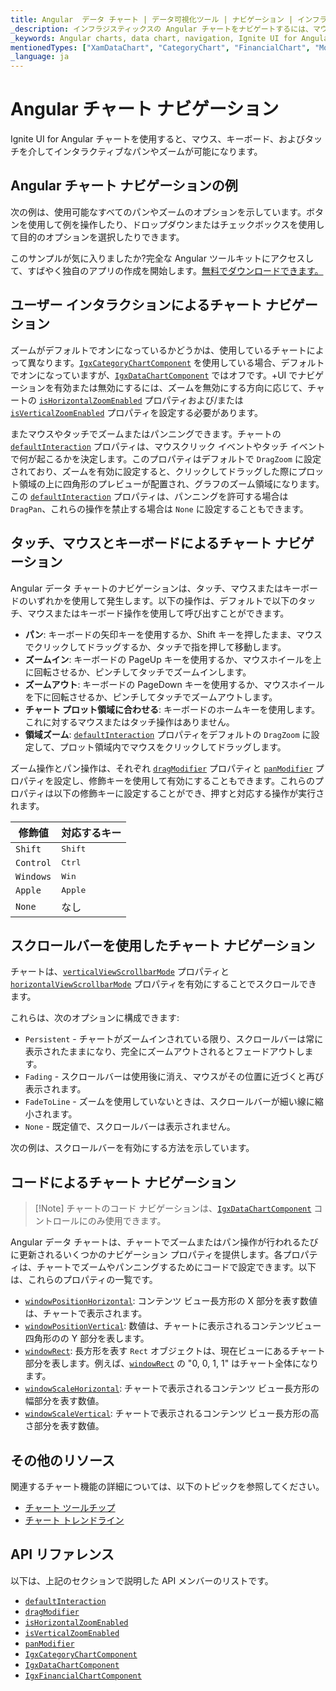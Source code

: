 ```yaml
---
title: Angular  データ チャート | データ可視化ツール | ナビゲーション | インフラジスティックス
_description: インフラジスティックスの Angular チャートをナビゲートするには、マウスまたはタッチを使用して左右にパンし、水平および垂直にズームします。Ignite UI for Angular のグラフ ナビゲーション機能について説明します。
_keywords: Angular charts, data chart, navigation, Ignite UI for Angular, Infragistics, Angular チャート, データ チャート, ナビゲーション, インフラジスティックス
mentionedTypes: ["XamDataChart", "CategoryChart", "FinancialChart", "ModifierKeys"]
_language: ja
---
```


# Angular チャート ナビゲーション

Ignite UI for Angular チャートを使用すると、マウス、キーボード、およびタッチを介してインタラクティブなパンやズームが可能になります。

## Angular チャート ナビゲーションの例

次の例は、使用可能なすべてのパンやズームのオプションを示しています。ボタンを使用して例を操作したり、ドロップダウンまたはチェックボックスを使用して目的のオプションを選択したりできます。

<code-view style="height: 600px" alt="Angular ナビゲーションの例"
           data-demos-base-url="{environment:dvDemosBaseUrl}"
                    iframe-src="{environment:dvDemosBaseUrl}/charts/data-chart/chart-navigation"
                                                 github-src="charts/data-chart/chart-navigation">
</code-view>


<div class="divider--half"></div>

このサンプルが気に入りましたか?完全な Angular ツールキットにアクセスして、すばやく独自のアプリの作成を開始します。<a href="{environment:infragisticsBaseUrl}/products/ignite-ui-angular/download">無料でダウンロードできます。</a>

## ユーザー インタラクションによるチャート ナビゲーション

ズームがデフォルトでオンになっているかどうかは、使用しているチャートによって異なります。[`IgxCategoryChartComponent`]({environment:dvApiBaseUrl}/products/ignite-ui-angular/api/docs/typescript/latest/classes/igniteui_angular_charts.igxcategorychartcomponent.html) を使用している場合、デフォルトでオンになっていますが、[`IgxDataChartComponent`]({environment:dvApiBaseUrl}/products/ignite-ui-angular/api/docs/typescript/latest/classes/igniteui_angular_charts.igxdatachartcomponent.html) ではオフです。+UI でナビゲーションを有効または無効にするには、ズームを無効にする方向に応じて、チャートの [`isHorizontalZoomEnabled`]({environment:dvApiBaseUrl}/products/ignite-ui-angular/api/docs/typescript/latest/classes/igniteui_angular_charts.igxdatachartcomponent.html#isHorizontalZoomEnabled) プロパティおよび/または [`isVerticalZoomEnabled`]({environment:dvApiBaseUrl}/products/ignite-ui-angular/api/docs/typescript/latest/classes/igniteui_angular_charts.igxdatachartcomponent.html#isVerticalZoomEnabled) プロパティを設定する必要があります。

またマウスやタッチでズームまたはパンニングできます。チャートの [`defaultInteraction`]({environment:dvApiBaseUrl}/products/ignite-ui-angular/api/docs/typescript/latest/classes/igniteui_angular_charts.igxseriesviewercomponent.html#defaultInteraction) プロパティは、マウスクリック イベントやタッチ イベントで何が起こるかを決定します。このプロパティはデフォルトで `DragZoom` に設定されており、ズームを有効に設定すると、クリックしてドラッグした際にプロット領域の上に四角形のプレビューが配置され、グラフのズーム領域になります。この [`defaultInteraction`]({environment:dvApiBaseUrl}/products/ignite-ui-angular/api/docs/typescript/latest/classes/igniteui_angular_charts.igxseriesviewercomponent.html#defaultInteraction) プロパティは、パンニングを許可する場合は `DragPan`、これらの操作を禁止する場合は `None` に設定することもできます。

## タッチ、マウスとキーボードによるチャート ナビゲーション

Angular データ チャートのナビゲーションは、タッチ、マウスまたはキーボードのいずれかを使用して発生します。以下の操作は、デフォルトで以下のタッチ、マウスまたはキーボード操作を使用して呼び出すことができます。

*   **パン**: キーボードの矢印キーを使用するか、Shift キーを押したまま、マウスでクリックしてドラッグするか、タッチで指を押して移動します。
*   **ズームイン**: キーボードの PageUp キーを使用するか、マウスホイールを上に回転させるか、ピンチしてタッチでズームインします。
*   **ズームアウト**: キーボードの PageDown キーを使用するか、マウスホイールを下に回転させるか、ピンチしてタッチでズームアウトします。
*   **チャート プロット領域に合わせる**: キーボードのホームキーを使用します。これに対するマウスまたはタッチ操作はありません。
*   **領域ズーム**: [`defaultInteraction`]({environment:dvApiBaseUrl}/products/ignite-ui-angular/api/docs/typescript/latest/classes/igniteui_angular_charts.igxseriesviewercomponent.html#defaultInteraction) プロパティをデフォルトの `DragZoom` に設定して、プロット領域内でマウスをクリックしてドラッグします。

ズーム操作とパン操作は、それぞれ [`dragModifier`]({environment:dvApiBaseUrl}/products/ignite-ui-angular/api/docs/typescript/latest/classes/igniteui_angular_charts.igxseriesviewercomponent.html#dragModifier) プロパティと [`panModifier`]({environment:dvApiBaseUrl}/products/ignite-ui-angular/api/docs/typescript/latest/classes/igniteui_angular_charts.igxseriesviewercomponent.html#panModifier) プロパティを設定し、修飾キーを使用して有効にすることもできます。これらのプロパティは以下の修飾キーに設定することができ、押すと対応する操作が実行されます。

| 修飾値 | 対応するキー |
| ---------------|------------------ |
| `Shift`        | <kbd>Shift</kbd> |
| `Control`      | <kbd>Ctrl</kbd> |
| `Windows`      | <kbd>Win</kbd> |
| `Apple`        | <kbd>Apple</kbd> |
| `None`         | なし |

## スクロールバーを使用したチャート ナビゲーション

チャートは、[`verticalViewScrollbarMode`]({environment:dvApiBaseUrl}/products/ignite-ui-angular/api/docs/typescript/latest/classes/igniteui_angular_charts.igxseriesviewercomponent.html#verticalViewScrollbarMode) プロパティと [`horizontalViewScrollbarMode`]({environment:dvApiBaseUrl}/products/ignite-ui-angular/api/docs/typescript/latest/classes/igniteui_angular_charts.igxseriesviewercomponent.html#horizontalViewScrollbarMode) プロパティを有効にすることでスクロールできます。

これらは、次のオプションに構成できます:

*   `Persistent` - チャートがズームインされている限り、スクロールバーは常に表示されたままになり、完全にズームアウトされるとフェードアウトします。
*   `Fading` - スクロールバーは使用後に消え、マウスがその位置に近づくと再び表示されます。
*   `FadeToLine` - ズームを使用していないときは、スクロールバーが細い線に縮小されます。
*   `None` - 既定値で、スクロールバーは表示されません。

次の例は、スクロールバーを有効にする方法を示しています。

<code-view style="height: 600px" alt="Angular ナビゲーションの例"
           data-demos-base-url="{environment:dvDemosBaseUrl}"
                    iframe-src="{environment:dvDemosBaseUrl}/charts/financial-chart/scrollbars"
                                                 github-src="charts/financial-chart/scrollbars">
</code-view>


<div class="divider--half"></div>

## コードによるチャート ナビゲーション

> \[!Note]
> チャートのコード ナビゲーションは、[`IgxDataChartComponent`]({environment:dvApiBaseUrl}/products/ignite-ui-angular/api/docs/typescript/latest/classes/igniteui_angular_charts.igxdatachartcomponent.html) コントロールにのみ使用できます。

Angular データ チャートは、チャートでズームまたはパン操作が行われるたびに更新されるいくつかのナビゲーション プロパティを提供します。各プロパティは、チャートでズームやパンニングするためにコードで設定できます。以下は、これらのプロパティの一覧です。

*   [`windowPositionHorizontal`]({environment:dvApiBaseUrl}/products/ignite-ui-angular/api/docs/typescript/latest/classes/igniteui_angular_charts.igxseriesviewercomponent.html#windowPositionHorizontal): コンテンツ ビュー長方形の X 部分を表す数値は、チャートで表示されます。
*   [`windowPositionVertical`]({environment:dvApiBaseUrl}/products/ignite-ui-angular/api/docs/typescript/latest/classes/igniteui_angular_charts.igxseriesviewercomponent.html#windowPositionVertical): 数値は、チャートに表示されるコンテンツビュー四角形のの Y 部分を表します。
*   [`windowRect`]({environment:dvApiBaseUrl}/products/ignite-ui-angular/api/docs/typescript/latest/classes/igniteui_angular_charts.igxseriesviewercomponent.html#windowRect): 長方形を表す `Rect` オブジェクトは、現在ビューにあるチャート部分を表します。例えば、[`windowRect`]({environment:dvApiBaseUrl}/products/ignite-ui-angular/api/docs/typescript/latest/classes/igniteui_angular_charts.igxseriesviewercomponent.html#windowRect) の "0, 0, 1, 1" はチャート全体になります。
*   [`windowScaleHorizontal`]({environment:dvApiBaseUrl}/products/ignite-ui-angular/api/docs/typescript/latest/classes/igniteui_angular_charts.igxdatachartcomponent.html#windowScaleHorizontal): チャートで表示されるコンテンツ ビュー長方形の幅部分を表す数値。
*   [`windowScaleVertical`]({environment:dvApiBaseUrl}/products/ignite-ui-angular/api/docs/typescript/latest/classes/igniteui_angular_charts.igxdatachartcomponent.html#windowScaleVertical): チャートで表示されるコンテンツ ビュー長方形の高さ部分を表す数値。

## その他のリソース

関連するチャート機能の詳細については、以下のトピックを参照してください。

*   [チャート ツールチップ](chart-tooltips.md)
*   [チャート トレンドライン](chart-trendlines.md)

## API リファレンス

以下は、上記のセクションで説明した API メンバーのリストです。

*   [`defaultInteraction`]({environment:dvApiBaseUrl}/products/ignite-ui-angular/api/docs/typescript/latest/classes/igniteui_angular_charts.igxseriesviewercomponent.html#defaultInteraction)
*   [`dragModifier`]({environment:dvApiBaseUrl}/products/ignite-ui-angular/api/docs/typescript/latest/classes/igniteui_angular_charts.igxseriesviewercomponent.html#dragModifier)
*   [`isHorizontalZoomEnabled`]({environment:dvApiBaseUrl}/products/ignite-ui-angular/api/docs/typescript/latest/classes/igniteui_angular_charts.igxdatachartcomponent.html#isHorizontalZoomEnabled)
*   [`isVerticalZoomEnabled`]({environment:dvApiBaseUrl}/products/ignite-ui-angular/api/docs/typescript/latest/classes/igniteui_angular_charts.igxdatachartcomponent.html#isVerticalZoomEnabled)
*   [`panModifier`]({environment:dvApiBaseUrl}/products/ignite-ui-angular/api/docs/typescript/latest/classes/igniteui_angular_charts.igxseriesviewercomponent.html#panModifier)
*   [`IgxCategoryChartComponent`]({environment:dvApiBaseUrl}/products/ignite-ui-angular/api/docs/typescript/latest/classes/igniteui_angular_charts.igxcategorychartcomponent.html)
*   [`IgxDataChartComponent`]({environment:dvApiBaseUrl}/products/ignite-ui-angular/api/docs/typescript/latest/classes/igniteui_angular_charts.igxdatachartcomponent.html)
*   [`IgxFinancialChartComponent`]({environment:dvApiBaseUrl}/products/ignite-ui-angular/api/docs/typescript/latest/classes/igniteui_angular_charts.igxfinancialchartcomponent.html)

